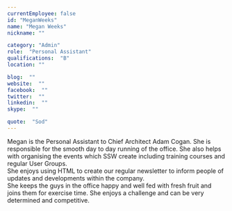 ```yaml
---
currentEmployee: false
id: "MeganWeeks"
name: "Megan Weeks"
nickname: ""

category: "Admin"
role:  "Personal Assistant"
qualifications:  "B"
location: ""

blog:  ""
website:  ""
facebook:  ""
twitter:  ""
linkedin:  ""
skype:  ""

quote:  "Sod"
---
```


Megan is the Personal Assistant to Chief Architect Adam Cogan. She is responsible for the smooth day to day running of the office. She also helps with organising the events which SSW create including training courses and regular User Groups.  
She enjoys using HTML to create our regular newsletter to inform people of updates and developments within the company.  
She keeps the guys in the office happy and well fed with fresh fruit and joins them for exercise time. She enjoys a challenge and can be very determined and competitive.  
